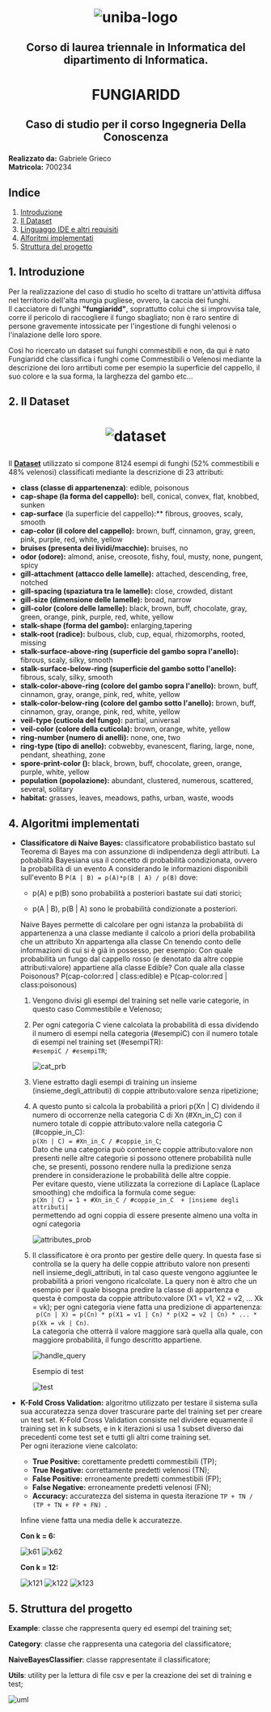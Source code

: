 
# <p style="text-align: center;">  ![uniba-logo](./res/img/uniba-logo.jpg)</p>

## <p style="text-align: center;"> Corso di laurea triennale in Informatica del dipartimento di Informatica.</p>


# <p style="text-align: center;">  FUNGIARIDD</p>

## <p style="text-align: center;">  Caso di studio per il corso Ingegneria Della Conoscenza</p>

**Realizzato da:** Gabriele Grieco\
**Matricola:** 700234


## Indice
 1. [Introduzione](#1introduzione)
 2. [Il Dataset](#2il-dataset)
 3. [Linguaggo IDE e altri requisiti](#3linguaggio-ide-utilizzati-e-altri-requisiti)
 4. [Alforitmi implementati](#4algoritmi-implementati)
 5. [Struttura del progetto](#5struttura-del-progetto)


 ## 1.  Introduzione
Per la realizzazione del caso di studio ho scelto di trattare un'attività diffusa nel territorio dell'alta murgia pugliese, ovvero, la caccia dei funghi.\
 Il cacciatore di funghi **"fungiaridd"**, soprattutto colui che si improvvisa tale, corre il pericolo di raccogliere il fungo sbagliato; non è raro sentire di persone gravemente intossicate per l'ingestione di funghi velenosi o l'inalazione delle loro spore.

 Così ho ricercato un dataset sui funghi commestibili e non, da qui è nato Fungiaridd che classifica i funghi come Commestibili o Velenosi mediante la descrizione dei loro arrtibuti come per esempio la superficie del cappello, il suo colore e la sua forma, la larghezza del gambo etc...


 ## 2. Il Dataset 

# <p style="text-align: center;">  ![dataset](./res/img/dataset.png)</p>

Il [**Dataset**](https://www.kaggle.com/hatterasdunton/mushroom-classification-updated-dataset/) utilizzato si compone 8124 esempi di funghi (52% commestibili e 48% velenosi) classificati mediante la descrizione di 23 attributi:

- **class (classe di appartenenza)**: edible, poisonous
- **cap-shape (la forma del cappello):** bell, conical, convex, flat, knobbed, sunken
- **cap-surface** (la superficie del cappello):** fibrous, grooves, scaly, smooth
- **cap-color (il colore del cappello):** brown, buff, cinnamon, gray, green, pink, purple, red, white, yellow
- **bruises (presenta dei lividi/macchie):** bruises, no
- **odor (odore):** almond, anise, creosote, fishy, foul, musty, none, pungent, spicy
- **gill-attachment (attacco delle lamelle):** attached, descending, free, notched
- **gill-spacing (spaziatura tra le lamelle):** close, crowded, distant
- **gill-size (dimensione delle lamelle):** broad, narrow
- **gill-color (colore delle lamelle):** black, brown, buff, chocolate, gray, green, orange, pink, purple, red, white, yellow
- **stalk-shape (forma del gambo):** enlarging,tapering
- **stalk-root (radice):** bulbous, club, cup, equal, rhizomorphs, rooted, missing
- **stalk-surface-above-ring (superficie del gambo sopra l'anello):** fibrous, scaly, silky, smooth
- **stalk-surface-below-ring (superficie del gambo sotto l'anello):** fibrous, scaly, silky, smooth
- **stalk-color-above-ring (colore del gambo sopra l'anello):** brown, buff, cinnamon, gray, orange, pink, red, white, yellow
- **stalk-color-below-ring (colore del gambo sotto l'anello):** brown, buff, cinnamon, gray, orange, pink, red, white, yellow
- **veil-type (cuticola del fungo):** partial, universal
- **veil-color (colore della cuticola):** brown, orange, white, yellow
- **ring-number (numero di anelli):** none, one, two
- **ring-type (tipo di anello):** cobwebby, evanescent, flaring, large, none, pendant, sheathing, zone
- **spore-print-color ():** black, brown, buff, chocolate, green, orange, purple, white, yellow
- **population (popolazione):** abundant, clustered, numerous, scattered, several, solitary
- **habitat:** grasses, leaves, meadows, paths, urban, waste, woods


## 4. Algoritmi implementati
- **Classificatore di Naive Bayes:** classificatore probabilistico bastato sul Teorema di Bayes ma con assunzione di indipendenza degli attributi. La pobabilità Bayesiana usa il concetto di probabilità condizionata, ovvero la probabilità di un evento A considerando le informazioni disponibili sull'evento B ```P(A | B) = p(A)*p(B | A) / p(B)```
dove:
    - p(A) e p(B) sono probabilità a posteriori bastate sui dati storici;

    - p(A | B), p(B | A) sono le probabilità condizionate a posteriori.

    Naive Bayes permette di calcolare per ogni istanza la probabilità di appartenenza a una classe mediante il calcolo a priori della probabilità che un attributo Xn appartenga alla classe Cn tenendo conto delle informazioni di cui si è già in possesso, per esempio: Con quale probabilità un fungo dal cappello rosso (e denotato da altre coppie attributi:valore) appartiene alla classe Edible? Con quale alla classe Poisonous? P(cap-color:red | class:edible) e P(cap-color:red | class:poisonous) 

    1) Vengono divisi gli esempi del training set nelle varie categorie, in questo caso Commestibile e Velenoso;

    2) Per ogni categoria C viene calcolata la probabilità di essa dividendo il numero di esempi nella categoria (#esempiC) con il numero totale di esempi nel training set (#esempiTR):\
    ```#esempiC / #esempiTR```;

        ![cat_prb](./res/img/category-probability.png)


    3) Viene estratto dagli esempi di training un insieme (insieme_degli_attributi) di coppie attributo:valore senza ripetizione;

    4) A questo punto si calcola la probabilità a priori p(Xn | C) dividendo il numero di occorrenze nella categoria C di Xn (#Xn_in_C) con il numero totale di coppie attributo:valore nella categoria C (#coppie_in_C):\
     ```p(Xn | C) = #Xn_in_C / #coppie_in_C```;\
    Dato che una categoria può contenere coppie attributo:valore non presenti nelle altre categorie si possono ottenere probabilità nulle che, se presenti, possono rendere nulla la predizione senza prendere in considerazione le probabilità delle altre coppie.\
    Per evitare questo, viene utilizzata la correzione di Laplace (Laplace smoothing) che mdoifica la formula come segue:\
     ```p(Xn | C) = 1 + #Xn_in_C / #coppie_in_C  + |insieme degli attributi|```\
     permettendo ad ogni coppia di essere presente almeno una volta in ogni categoria

        ![attributes_prob](./res/img/calculate-prob.png)

    5) Il classificatore è ora pronto per gestire delle query. In questa fase si controlla se la query ha delle coppie attributo valore non presenti nell insieme_degli_attributi, in tal caso queste vengono aggiuntee le probabilità a priori vengono ricalcolate.
    La query non è altro che un esempio per il quale bisogna predire la classe di appartenza e questa è composta da coppie attributo:valore (X1 = v1, X2 = v2, ... Xk = vk); per ogni categoria viene fatta una predizione di appartenenza:  
    ``` p(Cn | X) = p(Cn) * p(X1 = v1 | Cn) * p(X2 = v2 | Cn) * ... * p(Xk = vk | Cn)```.\
    La categoria che otterrà il valore maggiore sarà quella alla quale, con maggiore probabilità, il fungo descritto appartiene.

        ![handle_query](./res/img/handle-query.png)

        Esempio di test

        ![test](./res/img/test.png)

- **K-Fold Cross Validation:** algoritmo utilizzato per testare il sistema sulla sua accuratezza senza dover trascurare parte del training set per creare un test set.
K-Fold Cross Validation consiste nel dividere equamente il training set in k subsets, e in k iterazioni si usa 1 subset diverso dai precedenti come test set e tutti gli altri come training set.\
Per ogni iterazione viene calcolato:
    - **True Positive:** corettamente predetti commestibili (TP);
    - **True Negative:** correttamente predetti velenosi (TN);
    - **False Positive:** erroneamente predetti commestibili (FP);
    - **False Negative:** erroneamente predetti velenosi (FN);
    - **Accuracy:** accuratezza del sistema in questa iterazione ```TP + TN / (TP + TN + FP + FN) ```.

    Infine viene fatta una media delle k accuratezze.

    **Con k = 6:**

    ![k61](./res/img/k6-1.png)
    ![k62](./res/img/k6-2.png)

    **Con k = 12:**

    ![k121](./res/img/k12-1.png)
    ![k122](./res/img/k12-2.png)
    ![k123](./res/img/k12-3.png)





## 5. Struttura del progetto
**Example**: classe che rappresenta query ed esempi del training set;

**Category**: classe che rappresenta una categoria del classificatore;

**NaiveBayesClassifier**: classe rappresentate il classificatore;

**Utils**: utility per la lettura di file csv e per la creazione dei set di training e test;

![uml](./res/img/uml.png)










